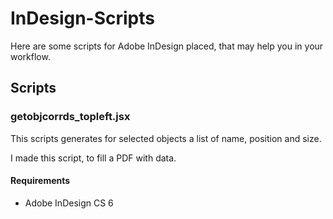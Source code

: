 # InDesign-Scripts

Here are some scripts for Adobe InDesign placed, that may help you in your workflow.

## Scripts

### getobjcorrds_topleft.jsx

This scripts generates for selected objects a list of name, position and size.

I made this script, to fill a PDF with data.

#### Requirements
* Adobe InDesign CS 6
